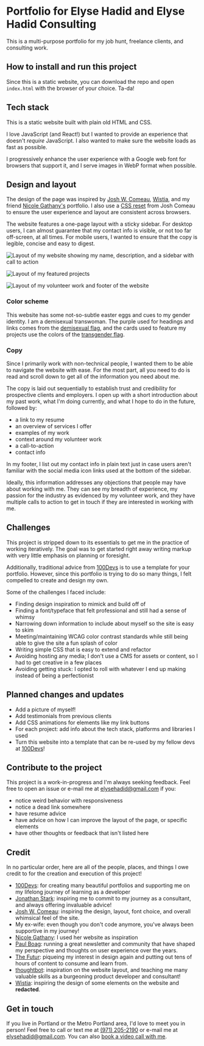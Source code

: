 # Portfolio for Elyse Hadid and Elyse Hadid Consulting

This is a multi-purpose portfolio for my job hunt, freelance clients, and consulting work.

## How to install and run this project

Since this is a static website, you can download the repo and open `index.html` with the browser of your choice. Ta-da!

## Tech stack

This is a static website built with plain old HTML and CSS.

I love JavaScript (and React!) but I wanted to provide an experience that doesn't _require_ JavaScript. I also wanted to make sure the website loads as fast as possible.

I progressively enhance the user experience with a Google web font for browsers that support it, and I serve images in WebP format when possible.

## Design and layout

The design of the page was inspired by [Josh W. Comeau](https://www.joshwcomeau.com/), [Wistia](https://wistia.com/), and my friend [Nicole Gathany's](https://nicolegathany.com/) portfolio. I also use a [CSS reset](https://www.joshwcomeau.com/css/custom-css-reset/) from Josh Comeau to ensure the user experience and layout are consistent across browsers.

The website features a one-page layout with a sticky sidebar. For desktop users, I can almost guarantee that my contact info is visible, or not too far off-screen, at all times. For mobile users, I wanted to ensure that the copy is legible, concise and easy to digest.

![Layout of my website showing my name, description, and a sidebar with call to action](https://github.com/user-attachments/assets/b0197b22-8ad5-419f-8a74-82806e8b1015)

![Layout of my featured projects](https://github.com/user-attachments/assets/02652e29-ffc0-453b-807f-48cc4c3a21ef)

![Layout of my volunteer work and footer of the website](https://github.com/user-attachments/assets/e8071a4e-d505-4305-80e0-a53aa6acb5ab)


### Color scheme

This website has some not-so-subtle easter eggs and cues to my gender identity. I am a demisexual transwoman. The purple used for headings and links comes from the [demisexual flag](https://www.flagcolorcodes.com/demisexual), and the cards used to feature my projects use the colors of the [transgender flag](https://www.flagcolorcodes.com/transgender).

### Copy

Since I primarily work with non-technical people, I wanted them to be able to navigate the website with ease. For the most part, all you need to do is read and scroll down to get all of the information you need about me.

The copy is laid out sequentially to establish trust and credibility for prospective clients and employers. I open up with a short introduction about my past work, what I'm doing currently, and what I hope to do in the future, followed by:

- a link to my resume
- an overview of services I offer
- examples of my work
- context around my volunteer work
- a call-to-action
- contact info

In my footer, I list out my contact info in plain text just in case users aren't familiar with the social media icon links used at the bottom of the sidebar.

Ideally, this information addresses any objections that people may have about working with me. They can see my breadth of experience, my passion for the industry as evidenced by my volunteer work, and they have multiple calls to action to get in touch if they are interested in working with me.

## Challenges

This project is stripped down to its essentials to get me in the practice of working iteratively. The goal was to get started right away writing markup with very little emphasis on planning or foresight.

Additionally, traditional advice from [100Devs](https://leonnoel.com/100devs/) is to use a template for your portfolio. However, since this portfolio is trying to do so many things, I felt compelled to create and design my own.

Some of the challenges I faced include:

- Finding design inspiration to mimick and build off of
- Finding a font/typeface that felt professional and still had a sense of whimsy
- Narrowing down information to include about myself so the site is easy to skim
- Meeting/maintaining WCAG color contrast standards while still being able to give the site a fun splash of color
- Writing simple CSS that is easy to extend and refactor
- Avoiding hosting any media; I don't use a CMS for assets or content, so I had to get creative in a few places
- Avoiding getting stuck: I opted to roll with whatever I end up making instead of being a perfectionist

## Planned changes and updates

- Add a picture of myself!
- Add testimonials from previous clients
- Add CSS animations for elements like my link buttons
- For each project: add info about the tech stack, platforms and libraries I used
- Turn this website into a template that can be re-used by my fellow devs at [100Devs](https://leonnoel.com/100devs/)!

## Contribute to the project

This project is a work-in-progress and I'm always seeking feedback. Feel free to open an issue or e-mail me at [elysehadid@gmail.com](mailto:elysehadid@gmail.com) if you:

- notice weird behavior with responsiveness
- notice a dead link somewhere
- have resume advice
- have advice on how I can improve the layout of the page, or specific elements
- have other thoughts or feedback that isn't listed here

## Credit

In no particular order, here are all of the people, places, and things I owe credit to for the creation and execution of this project!

- [100Devs](https://leonnoel.com/100devs/): for creating many beautiful portfolios and supporting me on my lifelong journey of learning as a developer
- [Jonathan Stark](https://jonathanstark.com/): inspiring me to commit to my journey as a consultant, and always offering invaluable advice!
- [Josh W. Comeau](https://www.joshwcomeau.com/): inspiring the design, layout, font choice, and overall whimsical feel of the site.
- My ex-wife: even though you don't code anymore, you've always been supportive in my journey!
- [Nicole Gathany](https://nicolegathany.com/): I used her website as inspiration
- [Paul Boag](https://boagworld.com/): running a great newsletter and community that have shaped my perspective and thoughts on user experience over the years.
- [The Futur](https://www.youtube.com/channel/UC-b3c7kxa5vU-bnmaROgvog): piqueing my interest in design again and putting out tens of hours of content to consume and learn from.
- [thoughtbot](https://thoughtbot.com/): inspiration on the website layout, and teaching me many valuable skills as a burgeoning product developer and consultant!
- [Wistia](https://wistia.com/): inspiring the design of some elements on the website and **redacted**.

## Get in touch

If you live in Portland or the Metro Portland area, I'd love to meet you in person! Feel free to call or text me at [(971) 205-2190](tel:9712052190) or e-mail me at [elysehadid@gmail.com](mailto:elysehadid@gmail.com). You can also [book a video call with me](https://calendly.com/elysehadid/coffeechat).
